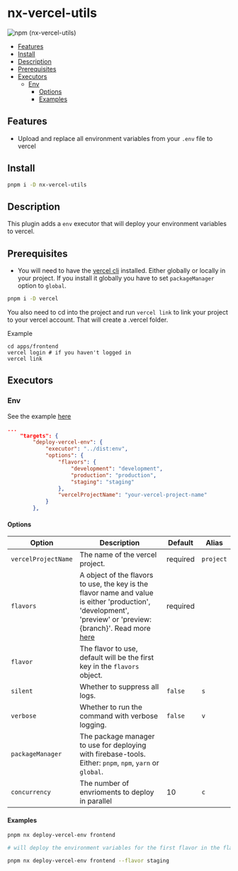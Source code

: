 # nx-vercel-utils<!-- omit in toc -->

![npm (nx-vercel-utils)](https://img.shields.io/npm/v/nx-vercel-utils)

-   [Features](#features)
-   [Install](#install)
-   [Description](#description)
-   [Prerequisites](#prerequisites)
-   [Executors](#executors)
    -   [Env](#env)
        -   [Options](#options)
        -   [Examples](#examples)

## Features

-   Upload and replace all environment variables from your `.env` file to vercel

## Install

```bash
pnpm i -D nx-vercel-utils
```

## Description

This plugin adds a `env` executor that will deploy your environment variables to vercel.

## Prerequisites

-   You will need to have the [vercel cli](https://www.npmjs.com/package/vercel) installed. Either globally or locally in your project. If you install it globally you have to set `packageManager` option to `global`.

```bash
pnpm i -D vercel
```

You also need to cd into the project and run `vercel link` to link your project to your vercel account. That will create a .vercel folder.

Example

```
cd apps/frontend
vercel login # if you haven't logged in
vercel link
```

## Executors

### Env

See the example [here](https://github.com/snorreks/nx-vercel-utils/tree/master/example/apps/frontend)

```json
...
	"targets": {
		"deploy-vercel-env": {
			"executor": "../dist:env",
			"options": {
				"flavors": {
					"development": "development",
					"production": "production",
					"staging": "staging"
				},
				"vercelProjectName": "your-vercel-project-name"
			}
		},
```

#### Options

| Option              | Description                                                                                                                                                                                                                                 | Default  | Alias     |
| ------------------- | ------------------------------------------------------------------------------------------------------------------------------------------------------------------------------------------------------------------------------------------- | -------- | --------- |
| `vercelProjectName` | The name of the vercel project.                                                                                                                                                                                                             | required | `project` |
| `flavors`           | A object of the flavors to use, the key is the flavor name and value is either 'production', 'development', 'preview' or 'preview:{branch}'. Read more [here](https://vercel.com/docs/concepts/projects/environment-variables#environments) | required |           |
| `flavor`            | The flavor to use, default will be the first key in the `flavors` object.                                                                                                                                                                   |          |           |
| `silent`            | Whether to suppress all logs.                                                                                                                                                                                                               | `false`  | `s`       |
| `verbose`           | Whether to run the command with verbose logging.                                                                                                                                                                                            | `false`  | `v`       |
| `packageManager`    | The package manager to use for deploying with firebase-tools. Either: `pnpm`, `npm`, `yarn` or `global`.                                                                                                                                    |
| `concurrency`       | The number of envrioments to deploy in parallel                                                                                                                                                                                             | 10       | `c`       |

#### Examples

```bash
pnpm nx deploy-vercel-env frontend

# will deploy the environment variables for the first flavor in the flavors object
```

```bash
pnpm nx deploy-vercel-env frontend --flavor staging
```
